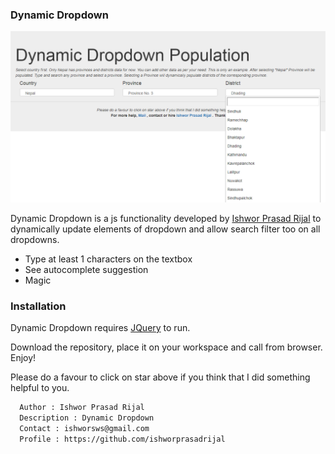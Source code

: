 ### Dynamic Dropdown
[![N|Solid](https://github.com/ishworprasadrijal/dynamic-dropdown/blob/master/preview.PNG)](https://github.com/ishworprasadrijal/dynamic-dropdown)

Dynamic Dropdown is a js functionality developed by [Ishwor Prasad Rijal](https://github.com/ishworprasadrijal) to dynamically update elements of dropdown and allow search filter too on all dropdowns.

  - Type at least 1 characters on the textbox
  - See autocomplete suggestion
  - Magic

### Installation

Dynamic Dropdown requires [JQuery](https://code.jquery.com/jquery-3.3.1.min.js/) to run.

Download the repository, place it on your workspace and call from browser. Enjoy!

Please do a favour to click on star above if you think that I did something helpful to you.
```sh
  Author : Ishwor Prasad Rijal
  Description : Dynamic Dropdown
  Contact : ishworsws@gmail.com
  Profile : https://github.com/ishworprasadrijal
```
